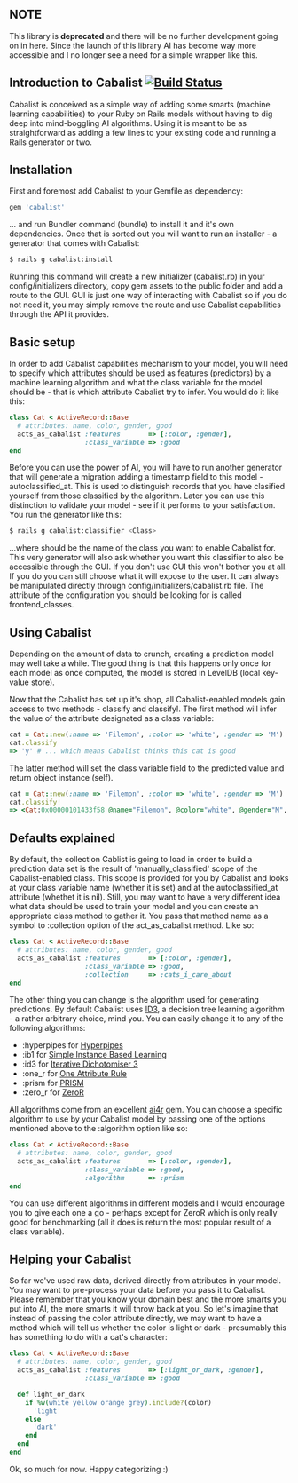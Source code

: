 NOTE
------------------------
This library is __deprecated__ and there will be no further development going on in here. Since the launch of this library AI has become way more accessible and I no longer see a need for a simple wrapper like this.

Introduction to Cabalist [![Build Status](https://secure.travis-ci.org/marcinwyszynski/cabalist.png?branch=master)](http://travis-ci.org/marcinwyszynski/cabalist)
------------------------

Cabalist is conceived as a simple way of adding some smarts (machine learning capabilities) to your Ruby on Rails models without having to dig deep into mind-boggling AI algorithms. Using it is meant to be as straightforward as adding a few lines to your existing code and running a Rails generator or two.

Installation
------------

First and foremost add Cabalist to your Gemfile as dependency:

```ruby
gem 'cabalist'
```

... and run Bundler command (bundle) to install it and it's own dependencies. Once that is sorted out you will want to run an installer - a generator that comes with Cabalist:

```bash
$ rails g cabalist:install
```

Running this command will create a new initializer (cabalist.rb) in your config/initializers directory, copy gem assets to the public folder and add a route to the GUI. GUI is just one way of interacting with Cabalist so if you do not need it, you may simply remove the route and use Cabalist capabilities through the API it provides.

Basic setup
-----------

In order to add Cabalist capabilities mechanism to your model, you will need to specify which attributes should be used as features (predictors) by a machine learning algorithm and what the class variable for the model should be - that is which attribute Cabalist try to infer. You would do it like this:

```ruby
class Cat < ActiveRecord::Base
  # attributes: name, color, gender, good
  acts_as_cabalist :features       => [:color, :gender],
                   :class_variable => :good
end
```

Before you can use the power of AI, you will have to run another generator that will generate a migration adding a timestamp field to this model - autoclassified_at. This is used to distinguish records that you have clasified yourself from those classified by the algorithm. Later you can use this distinction to validate your model - see if it performs to your satisfaction. You run the generator like this:

```bash
$ rails g cabalist:classifier <Class>
```

...where <Class> should be the name of the class you want to enable Cabalist for. This very generator will also ask whether you want this classifier to also be accessible through the GUI. If you don't use GUI this won't bother you at all. If you do you can still choose what it will expose to the user. It can always be manipulated directly through config/initializers/cabalist.rb file. The attribute of the configuration you should be looking for is called frontend_classes.

Using Cabalist
--------------

Depending on the amount of data to crunch, creating a prediction model may well take a while. The good thing is that this happens only once for each model as once computed, the model is stored in LevelDB (local key-value store).

Now that the Cabalist has set up it's shop, all Cabalist-enabled models gain access to two methods - classify and classify!. The first method will infer the value of the attribute designated as a class variable:

```ruby
cat = Cat::new(:name => 'Filemon', :color => 'white', :gender => 'M')
cat.classify
=> 'y' # ... which means Cabalist thinks this cat is good
```

The latter method will set the class variable field to the predicted value and return object instance (self).

```ruby
cat = Cat::new(:name => 'Filemon', :color => 'white', :gender => 'M')
cat.classify!
=> <Cat:0x00000101433f58 @name="Filemon", @color="white", @gender="M", @good="y">
```

Defaults explained
------------------

By default, the collection Cablist is going to load in order to build a prediction data set is the result of 'manually_classified' scope of the Cabalist-enabled class. This scope is provided for you by Cabalist and looks at your class variable name (whether it is set) and at the autoclassified_at attribute (whethet it is nil). Still, you may want to have a very different idea what data should be used to train your model and you can create an appropriate class method to gather it. You pass that method name as a symbol to :collection option of the act_as_cabalist method. Like so:

```ruby
class Cat < ActiveRecord::Base
  # attributes: name, color, gender, good
  acts_as_cabalist :features       => [:color, :gender],
                   :class_variable => :good,
                   :collection     => :cats_i_care_about
end
```

The other thing you can change is the algorithm used for generating predictions. By default Cabalist uses [ID3](http://en.wikipedia.org/wiki/ID3_algorithm), a decision tree learning algorithm - a rather arbitrary choice, mind you. You can easily change it to any of the following algorithms:
- :hyperpipes for [Hyperpipes](http://code.google.com/p/ourmine/wiki/HyperPipes)
- :ib1 for [Simple Instance Based Learning](http://en.wikipedia.org/wiki/Instance-based_learning)
- :id3 for [Iterative Dichotomiser 3](http://en.wikipedia.org/wiki/ID3_algorithm)
- :one_r for [One Attribute Rule](http://www.soc.napier.ac.uk/~peter/vldb/dm/node8.html)
- :prism for [PRISM](http://www.sciencedirect.com/science/article/pii/S0020737387800032)
- :zero_r for [ZeroR](http://chem-eng.utoronto.ca/~datamining/dmc/zeror.htm)

All algorithms come from an excellent [ai4r](https://github.com/SergioFierens/ai4r) gem. You can choose a specific algorithm to use by your Cabalist model by passing one of the options mentioned above to the :algorithm option like so:

```ruby
class Cat < ActiveRecord::Base
  # attributes: name, color, gender, good
  acts_as_cabalist :features       => [:color, :gender],
                   :class_variable => :good,
                   :algorithm      => :prism
end
```

You can use different algorithms in different models and I would encourage you to give each one a go - perhaps except for ZeroR which is only really good for benchmarking (all it does is return the most popular result of a class variable).

Helping your Cabalist
---------------------

So far we've used raw data, derived directly from attributes in your model. You may want to pre-process your data before you pass it to Cabalist. Please remember that you know your domain best and the more smarts you put into AI, the more smarts it will throw back at you. So let's imagine that instead of passing the color attribute directly, we may want to have a method which will tell us whether the color is light or dark - presumably this has something to do with a cat's character:

```ruby
class Cat < ActiveRecord::Base
  # attributes: name, color, gender, good
  acts_as_cabalist :features       => [:light_or_dark, :gender],
                   :class_variable => :good

  def light_or_dark
    if %w(white yellow orange grey).include?(color)
      'light'
    else
      'dark'
    end
  end
end
```

Ok, so much for now. Happy categorizing :)
